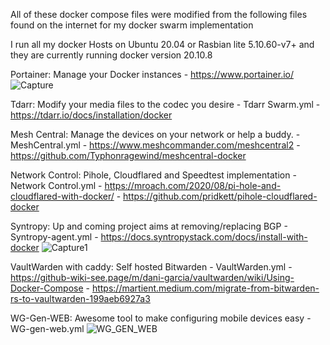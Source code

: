 All of these docker compose files were modified from the following files found on the internet for my docker swarm implementation

I run all my docker Hosts on Ubuntu 20.04 or Rasbian lite 5.10.60-v7+ and they are currently running docker version 20.10.8

Portainer: Manage your Docker instances
	- https://www.portainer.io/
	![Capture](https://user-images.githubusercontent.com/12887622/134814410-6a26f26a-60ea-4b68-bbdc-13f48de22b9f.JPG)

Tdarr: Modify your media files to the codec you desire
	- Tdarr Swarm.yml
	- https://tdarr.io/docs/installation/docker
 
Mesh Central: Manage the devices on your  network or help a buddy.
	- MeshCentral.yml
	- https://www.meshcommander.com/meshcentral2
	- https://github.com/Typhonragewind/meshcentral-docker

Network Control: Pihole, Cloudflared and Speedtest implementation
	- Network Control.yml
	- https://mroach.com/2020/08/pi-hole-and-cloudflared-with-docker/
	- https://github.com/pridkett/pihole-cloudflared-docker
 
Syntropy: Up and coming project aims at removing/replacing BGP
	- Syntropy-agent.yml
	- https://docs.syntropystack.com/docs/install-with-docker
	![Capture1](https://user-images.githubusercontent.com/12887622/134814666-5d376ffc-c293-4cc7-92aa-c26111cf0cab.JPG)

	
VaultWarden with caddy: Self hosted Bitwarden
	- VaultWarden.yml
	- https://github-wiki-see.page/m/dani-garcia/vaultwarden/wiki/Using-Docker-Compose
	- https://martient.medium.com/migrate-from-bitwarden-rs-to-vaultwarden-199aeb6927a3
	
WG-Gen-WEB: Awesome tool to make configuring mobile devices easy
	- WG-gen-web.yml
	![WG_GEN_WEB](https://user-images.githubusercontent.com/12887622/134789906-21aeaa99-04e9-4430-b07b-e13fe3a102a0.JPG)
